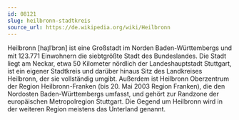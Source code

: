 ```yaml
---
id: 08121
slug: heilbronn-stadtkreis
source_url: https://de.wikipedia.org/wiki/Heilbronn
---
```


Heilbronn [haɪ̯lˈbrɔn] ist eine Großstadt im Norden Baden-Württembergs und mit 123.771 Einwohnern die siebtgrößte Stadt des Bundeslandes. Die Stadt liegt am Neckar, etwa 50 Kilometer nördlich der Landeshauptstadt Stuttgart, ist ein eigener Stadtkreis und darüber hinaus Sitz des Landkreises Heilbronn, der sie vollständig umgibt. Außerdem ist Heilbronn Oberzentrum der Region Heilbronn-Franken (bis 20. Mai 2003 Region Franken), die den Nordosten Baden-Württembergs umfasst, und gehört zur Randzone der europäischen Metropolregion Stuttgart. Die Gegend um Heilbronn wird in der weiteren Region meistens das Unterland genannt.
